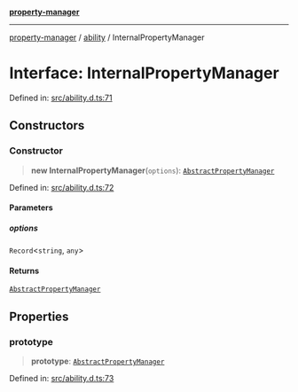 [**property-manager**](../../README.md)

***

[property-manager](../../modules.md) / [ability](../README.md) / InternalPropertyManager

# Interface: InternalPropertyManager

Defined in: [src/ability.d.ts:71](https://github.com/snowyu/property-manager.js/blob/875a648099d0c063400c33d31fea8b465b85b679/src/ability.d.ts#L71)

## Constructors

### Constructor

> **new InternalPropertyManager**(`options`): [`AbstractPropertyManager`](../../abstract/classes/AbstractPropertyManager.md)

Defined in: [src/ability.d.ts:72](https://github.com/snowyu/property-manager.js/blob/875a648099d0c063400c33d31fea8b465b85b679/src/ability.d.ts#L72)

#### Parameters

##### options

`Record`\<`string`, `any`\>

#### Returns

[`AbstractPropertyManager`](../../abstract/classes/AbstractPropertyManager.md)

## Properties

### prototype

> **prototype**: [`AbstractPropertyManager`](../../abstract/classes/AbstractPropertyManager.md)

Defined in: [src/ability.d.ts:73](https://github.com/snowyu/property-manager.js/blob/875a648099d0c063400c33d31fea8b465b85b679/src/ability.d.ts#L73)
